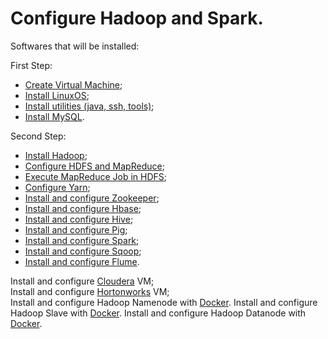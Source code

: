 # Configure Hadoop and Spark.

Softwares that will be installed:

First Step:

- [Create Virtual Machine](./First_Step/README.md);
- [Install LinuxOS](./First_Step/README.md);
- [Install utilities (java, ssh, tools)](./First_Step/README.md);
- [Install MySQL](./First_Step/README.md).

Second Step:

- [Install Hadoop](./Second_Step/Instructions/Install_Hadoop.md);
- [Configure HDFS and MapReduce](./Second_Step/Instructions/Configure_HDFS_MapReduce.md);
- [Execute MapReduce Job in HDFS](./Second_Step/Instructions/Execute_Job_HDFS.md);
- [Configure Yarn](./Second_Step/Instructions/Configure_Yarn.md);
- [Install and configure Zookeeper](./Second_Step/Instructions/Install_Configure_Zookeper.md);
- [Install and configure Hbase](./Second_Step/Instructions/Install_Configure_Hbase.md);
- [Install and configure Hive](./Second_Step/Instructions/Install_Configure_Hive.md);
- [Install and configure Pig](./Second_Step/Instructions/Install_Configure_Pig.md);
- [Install and configure Spark](./Second_Step/Instructions/Install_Configure_Spark.md);
- [Install and configure Sqoop](./Second_Step/Instructions/Install_Configure_Sqoop.md);
- [Install and configure Flume](./Second_Step/Instructions/Install_Configure_Flume.md).

Install and configure [Cloudera](https://downloads.cloudera.com/demo_vm/virtualbox/cloudera-quickstart-vm-5.13.0-0-virtualbox.zip) VM;<br>
Install and configure [Hortonworks](https://archive.cloudera.com/hwx-sandbox/hdp/hdp-3.0.1/HDP_3.0.1_virtualbox_181205.ova) VM;<br>
Install and configure Hadoop Namenode with [Docker](https://hub.docker.com/r/bde2020/hadoop-namenode).
Install and configure Hadoop Slave with [Docker](https://hub.docker.com/r/anchorfree/hadoop-slave).
Install and configure Hadoop Datanode with [Docker](https://hub.docker.com/r/bde2020/hadoop-datanode).
